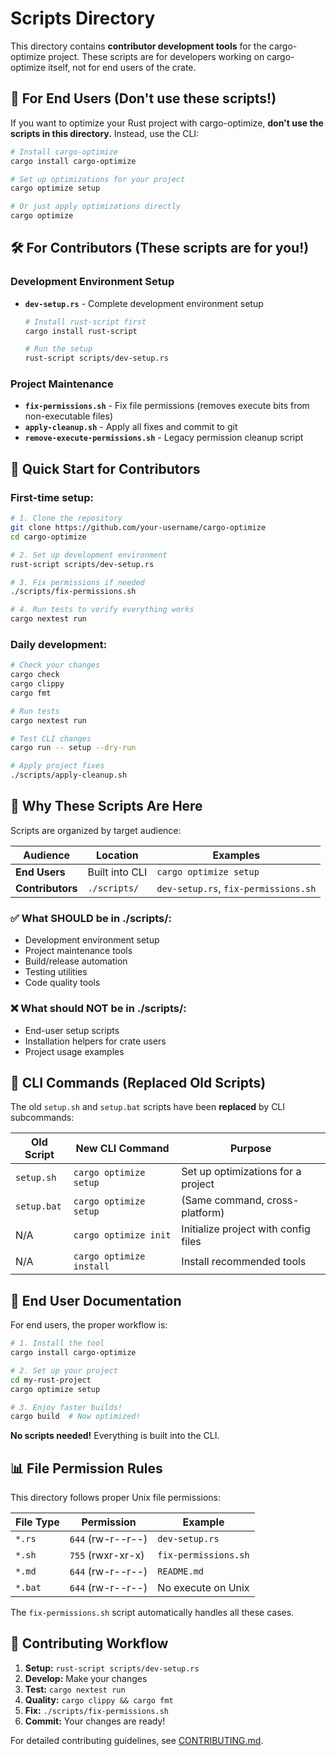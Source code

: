 # Scripts Directory

This directory contains **contributor development tools** for the cargo-optimize project. These scripts are for developers working on cargo-optimize itself, not for end users of the crate.

## 🎯 **For End Users** (Don't use these scripts!)

If you want to optimize your Rust project with cargo-optimize, **don't use the scripts in this directory.** Instead, use the CLI:

```bash
# Install cargo-optimize
cargo install cargo-optimize

# Set up optimizations for your project
cargo optimize setup

# Or just apply optimizations directly
cargo optimize
```

## 🛠️ **For Contributors** (These scripts are for you!)

### **Development Environment Setup**
- **`dev-setup.rs`** - Complete development environment setup
  ```bash
  # Install rust-script first
  cargo install rust-script
  
  # Run the setup
  rust-script scripts/dev-setup.rs
  ```

### **Project Maintenance**
- **`fix-permissions.sh`** - Fix file permissions (removes execute bits from non-executable files)
- **`apply-cleanup.sh`** - Apply all fixes and commit to git
- **`remove-execute-permissions.sh`** - Legacy permission cleanup script

## 🚀 **Quick Start for Contributors**

### **First-time setup:**
```bash
# 1. Clone the repository
git clone https://github.com/your-username/cargo-optimize
cd cargo-optimize

# 2. Set up development environment
rust-script scripts/dev-setup.rs

# 3. Fix permissions if needed
./scripts/fix-permissions.sh

# 4. Run tests to verify everything works
cargo nextest run
```

### **Daily development:**
```bash
# Check your changes
cargo check
cargo clippy
cargo fmt

# Run tests
cargo nextest run

# Test CLI changes
cargo run -- setup --dry-run

# Apply project fixes
./scripts/apply-cleanup.sh
```

## 📁 **Why These Scripts Are Here**

Scripts are organized by target audience:

| Audience | Location | Examples |
|----------|----------|-----------|
| **End Users** | Built into CLI | `cargo optimize setup` |
| **Contributors** | `./scripts/` | `dev-setup.rs`, `fix-permissions.sh` |

### **✅ What SHOULD be in ./scripts/:**
- Development environment setup
- Project maintenance tools
- Build/release automation
- Testing utilities
- Code quality tools

### **❌ What should NOT be in ./scripts/:**
- End-user setup scripts
- Installation helpers for crate users
- Project usage examples

## 🔧 **CLI Commands (Replaced Old Scripts)**

The old `setup.sh` and `setup.bat` scripts have been **replaced** by CLI subcommands:

| Old Script | New CLI Command | Purpose |
|------------|-----------------|---------|
| `setup.sh` | `cargo optimize setup` | Set up optimizations for a project |
| `setup.bat` | `cargo optimize setup` | (Same command, cross-platform) |
| N/A | `cargo optimize init` | Initialize project with config files |
| N/A | `cargo optimize install` | Install recommended tools |

## 🎯 **End User Documentation**

For end users, the proper workflow is:

```bash
# 1. Install the tool
cargo install cargo-optimize

# 2. Set up your project
cd my-rust-project
cargo optimize setup

# 3. Enjoy faster builds!
cargo build  # Now optimized!
```

**No scripts needed!** Everything is built into the CLI.

## 📊 **File Permission Rules**

This directory follows proper Unix file permissions:

| File Type | Permission | Example |
|-----------|------------|---------|
| `*.rs` | `644` (rw-r--r--) | `dev-setup.rs` |
| `*.sh` | `755` (rwxr-xr-x) | `fix-permissions.sh` |
| `*.md` | `644` (rw-r--r--) | `README.md` |
| `*.bat` | `644` (rw-r--r--) | No execute on Unix |

The `fix-permissions.sh` script automatically handles all these cases.

## 🤝 **Contributing Workflow**

1. **Setup:** `rust-script scripts/dev-setup.rs`
2. **Develop:** Make your changes
3. **Test:** `cargo nextest run`
4. **Quality:** `cargo clippy && cargo fmt`
5. **Fix:** `./scripts/fix-permissions.sh`
6. **Commit:** Your changes are ready!

For detailed contributing guidelines, see [CONTRIBUTING.md](../CONTRIBUTING.md).
